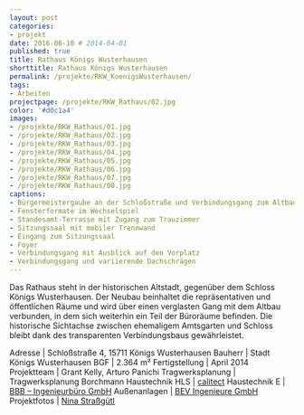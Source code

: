 ```yaml
---
layout: post
categories:
- projekt
date: 2016-06-10 # 2014-04-01
published: true
title: Rathaus Königs Wusterhausen
shorttitle: Rathaus Königs Wusterhausen
permalink: /projekte/RKW_KoenigsWusterhausen/
tags: 
- Arbeiten
projectpage: /projekte/RKW_Rathaus/02.jpg 
color: '#d0c1a4'
images:
- /projekte/RKW_Rathaus/01.jpg
- /projekte/RKW_Rathaus/02.jpg
- /projekte/RKW_Rathaus/03.jpg
- /projekte/RKW_Rathaus/04.jpg
- /projekte/RKW_Rathaus/05.jpg
- /projekte/RKW_Rathaus/06.jpg
- /projekte/RKW_Rathaus/07.jpg
- /projekte/RKW_Rathaus/08.jpg
captions:
- Bürgermeistergaube an der Schloßstraße und Verbindungsgang zum Altbau
- Fensterformate im Wechselspiel
- Standesamt-Terrasse mit Zugang zum Trauzimmer
- Sitzungssaal mit mobiler Trennwand
- Eingang zum Sitzungssaal
- Foyer
- Verbindungsgang mit Ausblick auf den Vorplatz
- Verbindungsgang und variierende Dachschrägen
---
```

Das Rathaus steht in der historischen Altstadt, gegenüber dem Schloss Königs Wusterhausen. Der Neubau beinhaltet die repräsentativen und öffentlichen Räume und wird über einen verglasten Gang mit dem Altbau verbunden, in dem sich weiterhin ein Teil der Büroräume befinden. Die historische Sichtachse zwischen ehemaligem Amtsgarten und Schloss bleibt dank des transparenten Verbindungsbaus gewährleistet.

Adresse	            |	Schloßstraße 4, 15711 Königs Wusterhausen
Bauherr	            |	Stadt Königs Wusterhausen
BGF		            |	2.364 m²
Fertigstellung	    |	April 2014
Projektteam	        |	Grant Kelly, Arturo Panichi
Tragwerksplanung	|	Tragwerksplanung Borchmann
Haustechnik HLS	    |	[calitect](http://www.calitect.de/)
Haustechnik E	    |	[BBB – Ingenieurbüro GmbH](http://www.bbb-schwerin.de/)
Außenanlagen	    |	[BEV Ingenieure GmbH](http://www.bev-ing.de/)
Projektfotos	    |	[Nina Straßgütl](http://www.ninastrg.de/)